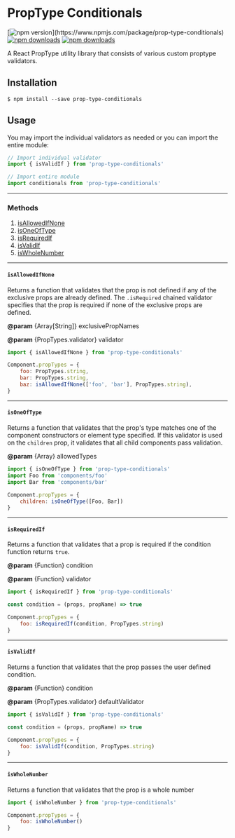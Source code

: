 # PropType Conditionals

[![npm version](https://img.shields.io/npm/v/prop-type-conditionals.svg?)](https://www.npmjs.com/package/prop-type-conditionals)
[![npm downloads](https://img.shields.io/npm/dt/prop-type-conditionals.svg)](https://www.npmjs.com/package/prop-type-conditionals)
[![npm downloads](https://img.shields.io/npm/dm/prop-type-conditionals.svg)](https://www.npmjs.com/package/prop-type-conditionals)

A React PropType utility library that consists of various custom proptype validators.

## Installation
```
$ npm install --save prop-type-conditionals
```



## Usage
You may import the individual validators as needed or you can import the entire module:

```js
// Import individual validator
import { isValidIf } from 'prop-type-conditionals'

// Import entire module
import conditionals from 'prop-type-conditionals'
```
---

### Methods
1. [isAllowedIfNone](#isallowedifnone)
1. [isOneOfType](#isoneoftype)
1. [isRequiredIf](#isrequiredif)
1. [isValidIf](#isvalidif)
1. [isWholeNumber](#iswholenumber)

---

#### `isAllowedIfNone`
Returns a function that validates that the prop is not defined if any of the exclusive props are already defined. The `.isRequired` chained validator specifies that the prop is required if none of the exclusive props are defined.

**@param** {Array[String]} exclusivePropNames

**@param** {PropTypes.validator} validator

```js
import { isAllowedIfNone } from 'prop-type-conditionals'

Component.propTypes = {
    foo: PropTypes.string,
    bar: PropTypes.string,
    baz: isAllowedIfNone(['foo', 'bar'], PropTypes.string),
}
```

---

#### `isOneOfType`
Returns a function that validates that the prop's type matches one of the component constructors or element type specified. If this validator is used on the `children` prop, it validates that all child components pass validation.

**@param** {Array} allowedTypes

```js
import { isOneOfType } from 'prop-type-conditionals'
import Foo from 'components/foo'
import Bar from 'components/bar'

Component.propTypes = {
    children: isOneOfType([Foo, Bar])
}
```

---

#### `isRequiredIf`
Returns a function that validates that a prop is required if the condition function returns `true`.

**@param** {Function} condition

**@param** {Function} validator

```js
import { isRequiredIf } from 'prop-type-conditionals'

const condition = (props, propName) => true

Component.propTypes = {
    foo: isRequiredIf(condition, PropTypes.string)
}
```

---

#### `isValidIf`
Returns a function that validates that the prop passes the user defined condition.

**@param** {Function} condition

**@param** {PropTypes.validator} defaultValidator

```js
import { isValidIf } from 'prop-type-conditionals'

const condition = (props, propName) => true

Component.propTypes = {
    foo: isValidIf(condition, PropTypes.string)
}
```

---

#### `isWholeNumber`
Returns a function that validates that the prop is a whole number

```js
import { isWholeNumber } from 'prop-type-conditionals'

Component.propTypes = {
    foo: isWholeNumber()
}
```
